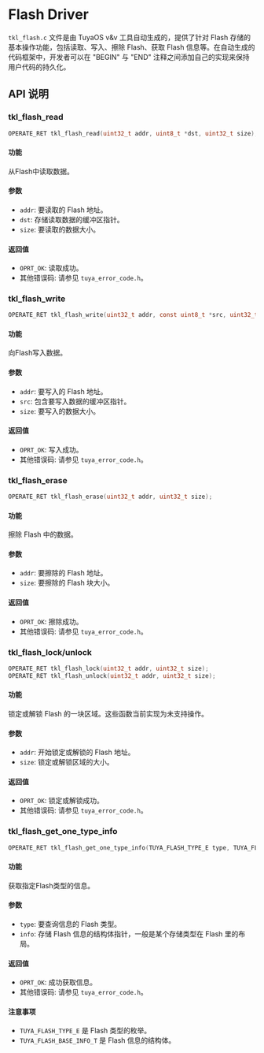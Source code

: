 # Flash Driver

`tkl_flash.c` 文件是由 TuyaOS v&v 工具自动生成的，提供了针对 Flash 存储的基本操作功能，包括读取、写入、擦除 Flash、获取 Flash 信息等。在自动生成的代码框架中，开发者可以在 "BEGIN" 与 "END" 注释之间添加自己的实现来保持用户代码的持久化。

## API 说明

### tkl_flash_read

```c
OPERATE_RET tkl_flash_read(uint32_t addr, uint8_t *dst, uint32_t size);
```

#### 功能

从Flash中读取数据。

#### 参数

- `addr`: 要读取的 Flash 地址。
- `dst`: 存储读取数据的缓冲区指针。
- `size`: 要读取的数据大小。

#### 返回值

- `OPRT_OK`: 读取成功。
- 其他错误码: 请参见 `tuya_error_code.h`。

### tkl_flash_write

```c
OPERATE_RET tkl_flash_write(uint32_t addr, const uint8_t *src, uint32_t size);
```

#### 功能

向Flash写入数据。

#### 参数

- `addr`: 要写入的 Flash 地址。
- `src`: 包含要写入数据的缓冲区指针。
- `size`: 要写入的数据大小。

#### 返回值

- `OPRT_OK`: 写入成功。
- 其他错误码: 请参见 `tuya_error_code.h`。

### tkl_flash_erase

```c
OPERATE_RET tkl_flash_erase(uint32_t addr, uint32_t size);
```

#### 功能

擦除 Flash 中的数据。

#### 参数

- `addr`: 要擦除的 Flash 地址。
- `size`: 要擦除的 Flash 块大小。

#### 返回值

- `OPRT_OK`: 擦除成功。
- 其他错误码: 请参见 `tuya_error_code.h`。

### tkl_flash_lock/unlock

```c
OPERATE_RET tkl_flash_lock(uint32_t addr, uint32_t size);
OPERATE_RET tkl_flash_unlock(uint32_t addr, uint32_t size);
```

#### 功能

锁定或解锁 Flash 的一块区域。这些函数当前实现为未支持操作。

#### 参数

- `addr`: 开始锁定或解锁的 Flash 地址。
- `size`: 锁定或解锁区域的大小。

#### 返回值

- `OPRT_OK`: 锁定或解锁成功。
- 其他错误码: 请参见 `tuya_error_code.h`。

### tkl_flash_get_one_type_info

```c
OPERATE_RET tkl_flash_get_one_type_info(TUYA_FLASH_TYPE_E type, TUYA_FLASH_BASE_INFO_T* info);
```

#### 功能

获取指定Flash类型的信息。

#### 参数

- `type`: 要查询信息的 Flash 类型。
- `info`: 存储 Flash 信息的结构体指针，一般是某个存储类型在 Flash 里的布局。

#### 返回值

- `OPRT_OK`: 成功获取信息。
- 其他错误码: 请参见 `tuya_error_code.h`。

#### 注意事项

- `TUYA_FLASH_TYPE_E` 是 Flash 类型的枚举。
- `TUYA_FLASH_BASE_INFO_T` 是 Flash 信息的结构体。
